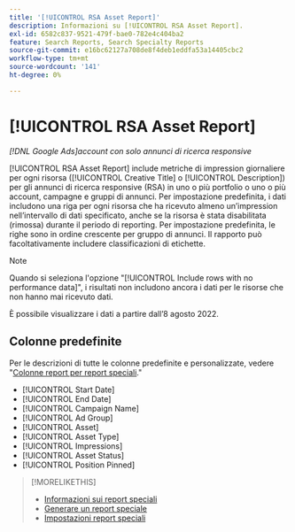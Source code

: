 ```yaml
---
title: '[!UICONTROL RSA Asset Report]'
description: Informazioni su [!UICONTROL RSA Asset Report].
exl-id: 6582c837-9521-479f-bae0-782e4c404ba2
feature: Search Reports, Search Specialty Reports
source-git-commit: e16bc62127a708de8f4deb1eddfa53a14405cbc2
workflow-type: tm+mt
source-wordcount: '141'
ht-degree: 0%

---
```


# [!UICONTROL RSA Asset Report]

*[!DNL Google Ads]account con solo annunci di ricerca responsive*

[!UICONTROL RSA Asset Report] include metriche di impression giornaliere per ogni risorsa ([!UICONTROL Creative Title] o [!UICONTROL Description]) per gli annunci di ricerca responsive (RSA) in uno o più portfolio o uno o più account, campagne e gruppi di annunci. Per impostazione predefinita, i dati includono una riga per ogni risorsa che ha ricevuto almeno un’impression nell’intervallo di dati specificato, anche se la risorsa è stata disabilitata (rimossa) durante il periodo di reporting. Per impostazione predefinita, le righe sono in ordine crescente per gruppo di annunci. Il rapporto può facoltativamente includere classificazioni di etichette.

>[!NOTE]
>
>Quando si seleziona l&#39;opzione &quot;[!UICONTROL Include rows with no performance data]&quot;, i risultati non includono ancora i dati per le risorse che non hanno mai ricevuto dati.

È possibile visualizzare i dati a partire dall’8 agosto 2022.<!-- Later: You can view data for the previous 36 months. -->

## Colonne predefinite

Per le descrizioni di tutte le colonne predefinite e personalizzate, vedere &quot;[Colonne report per report speciali](specialty-report-columns.md).&quot;

* [!UICONTROL Start Date]
* [!UICONTROL End Date]
* [!UICONTROL Campaign Name]
* [!UICONTROL Ad Group]
* [!UICONTROL Asset]
* [!UICONTROL Asset Type]
* [!UICONTROL Impressions]
* [!UICONTROL Asset Status]
* [!UICONTROL Position Pinned]

>[!MORELIKETHIS]
>
>* [Informazioni sui report speciali](specialty-report-about.md)
>* [Generare un report speciale](specialty-report-generate.md)
>* [Impostazioni report speciali](specialty-report-settings.md)
